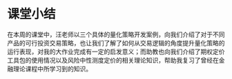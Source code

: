 # 课堂小结
在本周的课堂中，汪老师以三个具体的量化策略开发案例，向我们介绍了对于不同产品的可行投资交易策略，也让我们了解了如何从交易逻辑的角度提升量化策略的运行表现，对我的大作业完成有一定的启发意义；而助教也向我们介绍了期权定价工具包的使用情况以及风险中性测度定价的相关理论知识，帮助我复习了曾经在金融理论课程中所学习到的知识。